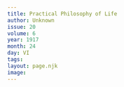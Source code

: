 ```yaml
---
title: Practical Philosophy of Life
author: Unknown
issue: 20
volume: 6
year: 1917
month: 24
day: VI
tags:
layout: page.njk
image:
---
```


